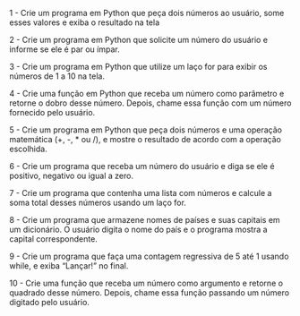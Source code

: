 1 - Crie um programa em Python que peça dois números ao usuário, some esses valores e exiba o resultado na tela

2 - Crie um programa em Python que solicite um número do usuário e informe se ele é par ou ímpar. 

3 - Crie um programa em Python que utilize um laço for para exibir os números de 1 a 10 na tela. 

4 - Crie uma função em Python que receba um número como parâmetro e retorne o dobro desse número. Depois, chame essa função com um número fornecido pelo usuário. 

5 - Crie um programa em Python que peça dois números e uma operação matemática (+, -, * ou /), e mostre o resultado de acordo com a operação escolhida.

6 - Crie um programa que receba um número do usuário e diga se ele é positivo, negativo ou igual a zero. 

7 - Crie um programa que contenha uma lista com números e calcule a soma total desses números usando um laço for.

8 - Crie um programa que armazene nomes de países e suas capitais em um dicionário. O usuário digita o nome do país e o programa mostra a capital correspondente. 

9 - Crie um programa que faça uma contagem regressiva de 5 até 1 usando while, e exiba “Lançar!” no final. 

10 - Crie uma função que receba um número como argumento e retorne o quadrado desse número. Depois, chame essa função passando um número digitado pelo usuário.
